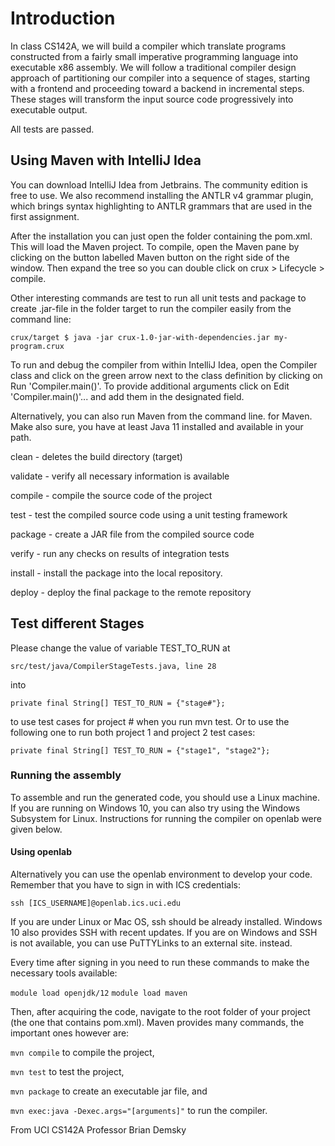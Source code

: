 # Introduction
In class CS142A, we will build a compiler which translate programs constructed from a fairly small imperative programming language into executable x86 assembly. We will follow a traditional compiler design approach of partitioning our compiler into a sequence of stages, starting with a frontend and proceeding toward a backend in incremental steps. These stages will transform the input source code progressively into executable output.

All tests are passed.


## Using Maven with IntelliJ Idea
You can download IntelliJ Idea from Jetbrains. The community edition is free to use. We also recommend installing the ANTLR v4 grammar plugin, which brings syntax highlighting to ANTLR grammars that are used in the first assignment.

After the installation you can just open the folder containing the pom.xml. This will load the Maven project. To compile, open the Maven pane by clicking on the button labelled Maven button on the right side of the window. Then expand the tree so you can double click on crux > Lifecycle > compile.

Other interesting commands are test to run all unit tests and package to create .jar-file in the folder target to run the compiler easily from the command line:

```crux/target $ java -jar crux-1.0-jar-with-dependencies.jar my-program.crux```

To run and debug the compiler from within IntelliJ Idea, open the Compiler class and click on the green arrow next to the class definition by clicking on Run 'Compiler.main()'. To provide additional arguments click on Edit 'Compiler.main()'... and add them in the designated field.

Alternatively, you can also run Maven from the command line. for Maven. Make also sure, you have at least Java 11 installed and available in your path.

clean -  deletes the build directory (target)

validate - verify all necessary information is available

compile - compile the source code of the project

test - test the compiled source code using a unit testing framework

package - create a JAR file from the compiled source code

verify - run any checks on results of integration tests

install - install the package into the local repository.

deploy - deploy the final package to the remote repository


## Test different Stages
Please change the value of variable TEST_TO_RUN at

```src/test/java/CompilerStageTests.java, line 28```

into

```private final String[] TEST_TO_RUN = {"stage#"};```

to use test cases for project # when you run mvn test. Or to use the following one to run both project 1 and project 2 test cases:

```private final String[] TEST_TO_RUN = {"stage1", "stage2"};```

### Running the assembly
To assemble and run the generated code, you should use a Linux machine. If you are running on Windows 10, you can also try using the Windows Subsystem for Linux. Instructions for running the compiler on openlab were given below.

#### Using openlab
Alternatively you can use the openlab environment to develop your code. Remember that you have to sign in with ICS credentials:

```ssh [ICS_USERNAME]@openlab.ics.uci.edu```

If you are under Linux or Mac OS, ssh should be already installed. Windows 10 also provides SSH with recent updates. If you are on Windows and SSH is not available, you can use PuTTYLinks to an external site. instead.

Every time after signing in you need to run these commands to make the necessary tools available:

```module load openjdk/12```
```module load maven```

Then, after acquiring the code, navigate to the root folder of your project (the one that contains pom.xml). Maven provides many commands, the important ones however are:

```mvn compile``` to compile the project,

```mvn test``` to test the project,

```mvn package``` to create an executable jar file, and

```mvn exec:java -Dexec.args="[arguments]"``` to run the compiler.

From UCI CS142A Professor Brian Demsky
